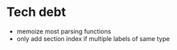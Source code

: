# Tech debt
- memoize most parsing functions
- only add section index if multiple labels of same type